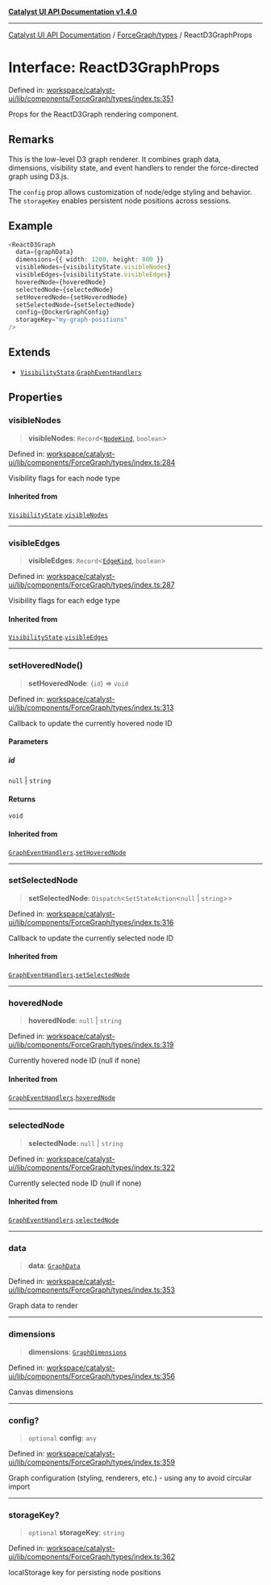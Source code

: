 [**Catalyst UI API Documentation v1.4.0**](../../../README.md)

---

[Catalyst UI API Documentation](../../../README.md) / [ForceGraph/types](../README.md) / ReactD3GraphProps

# Interface: ReactD3GraphProps

Defined in: [workspace/catalyst-ui/lib/components/ForceGraph/types/index.ts:351](https://github.com/TheBranchDriftCatalyst/catalyst-ui/blob/main/lib/components/ForceGraph/types/index.ts#L351)

Props for the ReactD3Graph rendering component.

## Remarks

This is the low-level D3 graph renderer. It combines graph data, dimensions,
visibility state, and event handlers to render the force-directed graph using D3.js.

The `config` prop allows customization of node/edge styling and behavior.
The `storageKey` enables persistent node positions across sessions.

## Example

```typescript
<ReactD3Graph
  data={graphData}
  dimensions={{ width: 1200, height: 800 }}
  visibleNodes={visibilityState.visibleNodes}
  visibleEdges={visibilityState.visibleEdges}
  hoveredNode={hoveredNode}
  selectedNode={selectedNode}
  setHoveredNode={setHoveredNode}
  setSelectedNode={setSelectedNode}
  config={DockerGraphConfig}
  storageKey="my-graph-positions"
/>
```

## Extends

- [`VisibilityState`](VisibilityState.md).[`GraphEventHandlers`](GraphEventHandlers.md)

## Properties

### visibleNodes

> **visibleNodes**: `Record`\<[`NodeKind`](../type-aliases/NodeKind.md), `boolean`\>

Defined in: [workspace/catalyst-ui/lib/components/ForceGraph/types/index.ts:284](https://github.com/TheBranchDriftCatalyst/catalyst-ui/blob/main/lib/components/ForceGraph/types/index.ts#L284)

Visibility flags for each node type

#### Inherited from

[`VisibilityState`](VisibilityState.md).[`visibleNodes`](VisibilityState.md#visiblenodes)

---

### visibleEdges

> **visibleEdges**: `Record`\<[`EdgeKind`](../type-aliases/EdgeKind.md), `boolean`\>

Defined in: [workspace/catalyst-ui/lib/components/ForceGraph/types/index.ts:287](https://github.com/TheBranchDriftCatalyst/catalyst-ui/blob/main/lib/components/ForceGraph/types/index.ts#L287)

Visibility flags for each edge type

#### Inherited from

[`VisibilityState`](VisibilityState.md).[`visibleEdges`](VisibilityState.md#visibleedges)

---

### setHoveredNode()

> **setHoveredNode**: (`id`) => `void`

Defined in: [workspace/catalyst-ui/lib/components/ForceGraph/types/index.ts:313](https://github.com/TheBranchDriftCatalyst/catalyst-ui/blob/main/lib/components/ForceGraph/types/index.ts#L313)

Callback to update the currently hovered node ID

#### Parameters

##### id

`null` | `string`

#### Returns

`void`

#### Inherited from

[`GraphEventHandlers`](GraphEventHandlers.md).[`setHoveredNode`](GraphEventHandlers.md#sethoverednode)

---

### setSelectedNode

> **setSelectedNode**: `Dispatch`\<`SetStateAction`\<`null` \| `string`\>\>

Defined in: [workspace/catalyst-ui/lib/components/ForceGraph/types/index.ts:316](https://github.com/TheBranchDriftCatalyst/catalyst-ui/blob/main/lib/components/ForceGraph/types/index.ts#L316)

Callback to update the currently selected node ID

#### Inherited from

[`GraphEventHandlers`](GraphEventHandlers.md).[`setSelectedNode`](GraphEventHandlers.md#setselectednode)

---

### hoveredNode

> **hoveredNode**: `null` \| `string`

Defined in: [workspace/catalyst-ui/lib/components/ForceGraph/types/index.ts:319](https://github.com/TheBranchDriftCatalyst/catalyst-ui/blob/main/lib/components/ForceGraph/types/index.ts#L319)

Currently hovered node ID (null if none)

#### Inherited from

[`GraphEventHandlers`](GraphEventHandlers.md).[`hoveredNode`](GraphEventHandlers.md#hoverednode)

---

### selectedNode

> **selectedNode**: `null` \| `string`

Defined in: [workspace/catalyst-ui/lib/components/ForceGraph/types/index.ts:322](https://github.com/TheBranchDriftCatalyst/catalyst-ui/blob/main/lib/components/ForceGraph/types/index.ts#L322)

Currently selected node ID (null if none)

#### Inherited from

[`GraphEventHandlers`](GraphEventHandlers.md).[`selectedNode`](GraphEventHandlers.md#selectednode)

---

### data

> **data**: [`GraphData`](GraphData.md)

Defined in: [workspace/catalyst-ui/lib/components/ForceGraph/types/index.ts:353](https://github.com/TheBranchDriftCatalyst/catalyst-ui/blob/main/lib/components/ForceGraph/types/index.ts#L353)

Graph data to render

---

### dimensions

> **dimensions**: [`GraphDimensions`](GraphDimensions.md)

Defined in: [workspace/catalyst-ui/lib/components/ForceGraph/types/index.ts:356](https://github.com/TheBranchDriftCatalyst/catalyst-ui/blob/main/lib/components/ForceGraph/types/index.ts#L356)

Canvas dimensions

---

### config?

> `optional` **config**: `any`

Defined in: [workspace/catalyst-ui/lib/components/ForceGraph/types/index.ts:359](https://github.com/TheBranchDriftCatalyst/catalyst-ui/blob/main/lib/components/ForceGraph/types/index.ts#L359)

Graph configuration (styling, renderers, etc.) - using any to avoid circular import

---

### storageKey?

> `optional` **storageKey**: `string`

Defined in: [workspace/catalyst-ui/lib/components/ForceGraph/types/index.ts:362](https://github.com/TheBranchDriftCatalyst/catalyst-ui/blob/main/lib/components/ForceGraph/types/index.ts#L362)

localStorage key for persisting node positions
